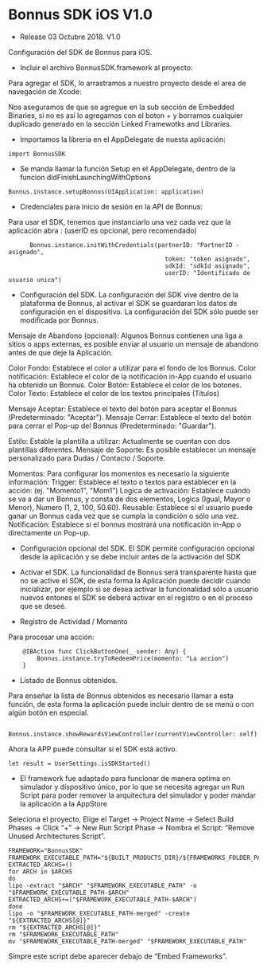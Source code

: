 # Bonnus SDK iOS V1.0

- Release 03 Octubre 2018. V1.0
    
Configuración del SDK de Bonnus para iOS.

- Incluir el archivo BonnusSDK.framework al proyecto:

Para agregar el SDK, lo arrastramos a nuestro proyecto desde el area de navegación de Xcode:

Nos aseguramos de que se agregue en la sub sección de Embedded Binaries, si no es así lo agregamos con el boton + y borramos cualquier duplicado generado en la sección Linked  Framewotks and Libraries.

- Importamos la libreria en el AppDelegate de nuesta aplicación:
```
import BonnusSDK
```

- Se manda llamar la función Setup en el AppDelegate, dentro de la funcion didFinishLaunchingWithOptions
```
Bonnus.instance.setupBonnus(UIApplication: application)
```

- Credenciales para inicio de sesión en la API de Bonnus:

Para usar el SDK, tenemos que instanciarlo una vez cada vez que la aplicación abra :
(userID es opcional, pero recomendado)
```
      Bonnus.instance.initWithCredentials(partnerID: "PartnerID - asignado",
                                            token: "token asignado",
                                            sdkId: "sdkId asignado",
                                            userID: "Identificado de usuario unico")
```

- Configuración del SDK.
La configuración del SDK vive dentro de la plataforma de Bonnus, al activar el SDK se guardaran los datos de configuración en el dispositivo. La configuración del SDK sólo puede ser modificada por Bonnus.


Mensaje de Abandono (opcional): Algunos Bonnus contienen una liga a sitios o apps externas, es posible enviar al usuario un mensaje de abandono antes de que deje la Aplicación.

Color Fondo: Establece el color a utilizar para el fondo de los Bonnus.
Color notificación: Establece el color de la notificación in-App cuando el usuario ha obtenido un Bonnus.
Color Botón: Establece el color de los botones.
Color Texto: Establece el color de los textos principales (Títulos)

Mensaje Aceptar: Establece el texto del botón para aceptar el Bonnus (Predeterminado: "Aceptar").
Mensaje Cerrar: Establece el texto del botón para cerrar el Pop-up del Bonnus (Predeterminado: "Guardar").

Estilo: Estable la plantilla a utilizar: Actualmente se cuentan con dos plantillas diferentes.
Mensaje de Soporte: Es posible establecer un mensaje personalizado para Dudas / Contacto / Soporte.

Momentos: Para configurar los momentos es necesario la siguiente información:
Trigger: Establece el texto o textos para establecer en la acción: (ej. "Momento1", "Mom1")
Logica de activación: Establece cuándo se va a dar un Bonnus, y consta de dos elementos, Logica (Igual, Mayor o Menor), Numero (1, 2, 100, 50.60).
Reusable: Establece si el usuario puede ganar un Bonnus cada vez que se cumpla la condición o sólo una vez.
Notificación: Establece si el bonnus mostrará una notificación in-App o directamente un Pop-up.


- Configuración opcional del SDK.
El SDK permite configuración opcional desde la aplicación y se debe incluir antes de la activación del SDK

- Activar el SDK.
La funcionalidad de Bonnus será transparente hasta que no se active el SDK, de esta forma la Aplicación puede decidir cuando inicializar, por ejemplo si se desea activar la funcionalidad sólo a usuario nuevos entones el SDK se deberá activar en el registro o en el proceso que se deseé.



- Registro de Actividad / Momento 

Para procesar una acción:

```
    @IBAction func ClickButtonOne(_ sender: Any) {
        Bonnus.instance.tryToRedeemPrice(momento: "La accion")
    }
```

- Listado de Bonnus obtenidos.

Para enseñar la lista de Bonnus obtenidos es necesario llamar a esta función, de esta forma la aplicación puede incluir dentro de se menú o con algún botón en especial.
```
        Bonnus.instance.showRewardsViewController(currentViewController: self)
```
Ahora la APP puede consultar si el SDK está activo.
 ```
 let result = UserSettings.isSDKStarted() 
 ``` 
 
* El framework fue adaptado para funcionar de manera optima en simulador y dispositivo único, por lo que se necesita agregar un Run Script para poder remover la arquitectura del simulador y poder mandar la aplicación a la AppStore

Seleciona el proyecto, Elige el Target → Project Name → Select Build Phases → Click “+” → New Run Script Phase → Nombra el Script:  “Remove Unused Architectures Script”. 

```
FRAMEWORK="BonnusSDK"
FRAMEWORK_EXECUTABLE_PATH="${BUILT_PRODUCTS_DIR}/${FRAMEWORKS_FOLDER_PATH}/$FRAMEWORK.framework/$FRAMEWORK"
EXTRACTED_ARCHS=()
for ARCH in $ARCHS
do
lipo -extract "$ARCH" "$FRAMEWORK_EXECUTABLE_PATH" -o "$FRAMEWORK_EXECUTABLE_PATH-$ARCH"
EXTRACTED_ARCHS+=("$FRAMEWORK_EXECUTABLE_PATH-$ARCH")
done
lipo -o "$FRAMEWORK_EXECUTABLE_PATH-merged" -create "${EXTRACTED_ARCHS[@]}"
rm "${EXTRACTED_ARCHS[@]}"
rm "$FRAMEWORK_EXECUTABLE_PATH"
mv "$FRAMEWORK_EXECUTABLE_PATH-merged" "$FRAMEWORK_EXECUTABLE_PATH"

```
Simpre este script debe aparecer debajo de “Embed Frameworks”.
 
